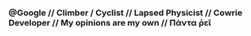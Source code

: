 ### @Google // Climber / Cyclist // Lapsed Physicist // Cowrie Developer // My opinions are my own // Πάντα ῥεῖ
